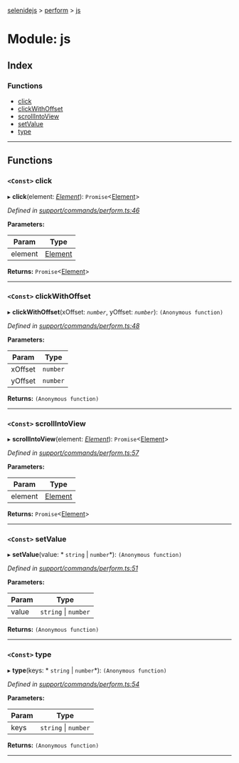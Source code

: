 [selenidejs](../README.md) > [perform](../modules/perform.md) > [js](../modules/perform.js.md)

# Module: js

## Index

### Functions

* [click](perform.js.md#click)
* [clickWithOffset](perform.js.md#clickwithoffset)
* [scrollIntoView](perform.js.md#scrollintoview)
* [setValue](perform.js.md#setvalue)
* [type](perform.js.md#type)

---

## Functions

<a id="click"></a>

### `<Const>` click

▸ **click**(element: *[Element](../classes/element.md)*): `Promise`<[Element](../classes/element.md)>

*Defined in [support/commands/perform.ts:46](https://github.com/knowledgeexpert/selenidejs/blob/master/lib/support/commands/perform.ts#L46)*

**Parameters:**

| Param | Type |
| ------ | ------ |
| element | [Element](../classes/element.md) |

**Returns:** `Promise`<[Element](../classes/element.md)>

___
<a id="clickwithoffset"></a>

### `<Const>` clickWithOffset

▸ **clickWithOffset**(xOffset: *`number`*, yOffset: *`number`*): `(Anonymous function)`

*Defined in [support/commands/perform.ts:48](https://github.com/knowledgeexpert/selenidejs/blob/master/lib/support/commands/perform.ts#L48)*

**Parameters:**

| Param | Type |
| ------ | ------ |
| xOffset | `number` |
| yOffset | `number` |

**Returns:** `(Anonymous function)`

___
<a id="scrollintoview"></a>

### `<Const>` scrollIntoView

▸ **scrollIntoView**(element: *[Element](../classes/element.md)*): `Promise`<[Element](../classes/element.md)>

*Defined in [support/commands/perform.ts:57](https://github.com/knowledgeexpert/selenidejs/blob/master/lib/support/commands/perform.ts#L57)*

**Parameters:**

| Param | Type |
| ------ | ------ |
| element | [Element](../classes/element.md) |

**Returns:** `Promise`<[Element](../classes/element.md)>

___
<a id="setvalue"></a>

### `<Const>` setValue

▸ **setValue**(value: * `string` &#124; `number`*): `(Anonymous function)`

*Defined in [support/commands/perform.ts:51](https://github.com/knowledgeexpert/selenidejs/blob/master/lib/support/commands/perform.ts#L51)*

**Parameters:**

| Param | Type |
| ------ | ------ |
| value |  `string` &#124; `number`|

**Returns:** `(Anonymous function)`

___
<a id="type"></a>

### `<Const>` type

▸ **type**(keys: * `string` &#124; `number`*): `(Anonymous function)`

*Defined in [support/commands/perform.ts:54](https://github.com/knowledgeexpert/selenidejs/blob/master/lib/support/commands/perform.ts#L54)*

**Parameters:**

| Param | Type |
| ------ | ------ |
| keys |  `string` &#124; `number`|

**Returns:** `(Anonymous function)`

___

